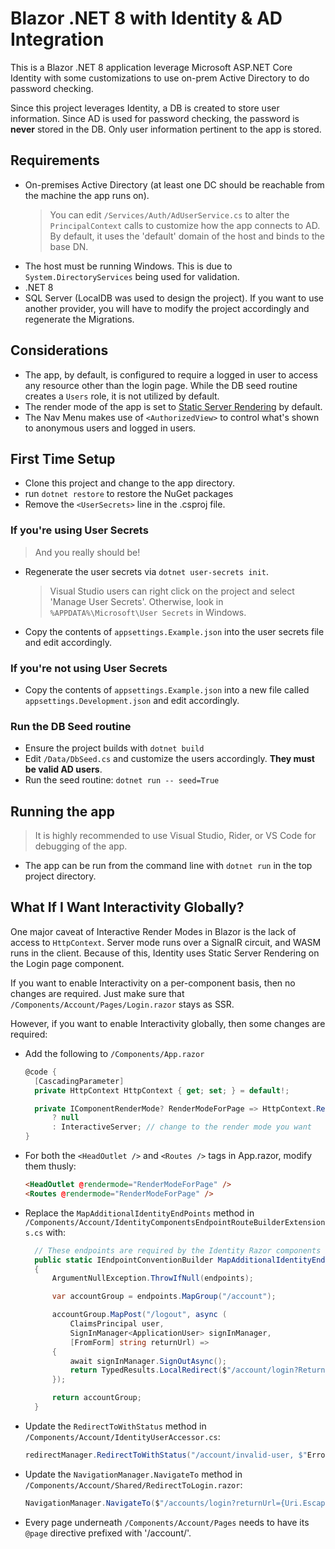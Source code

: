 # Blazor .NET 8 with Identity & AD Integration

This is a Blazor .NET 8 application leverage Microsoft ASP.NET Core Identity with some customizations to
use on-prem Active Directory to do password checking.

Since this project leverages Identity, a DB is created to store user information. Since AD is used for password
checking, the password is **never** stored in the DB. Only user information pertinent to the app is stored.

## Requirements

- On-premises Active Directory (at least one DC should be reachable from the machine the app runs on).
  > You can edit `/Services/Auth/AdUserService.cs` to alter the `PrincipalContext` calls to customize how the app connects to AD. By default, it uses the 'default' domain of the host and binds to the base DN.
- The host must be running Windows. This is due to `System.DirectoryServices` being used for validation.
- .NET 8
- SQL Server (LocalDB was used to design the project). If you want to use another provider, you will have to modify the project accordingly and regenerate the Migrations.

## Considerations

- The app, by default, is configured to require a logged in user to access any resource other than the login page. While the DB seed routine creates a `Users` role, it is not utilized by default.
- The render mode of the app is set to [Static Server Rendering](https://learn.microsoft.com/en-us/aspnet/core/blazor/components/render-modes?view=aspnetcore-8.0) by default.
- The Nav Menu makes use of `<AuthorizedView>` to control what's shown to anonymous users and logged in users.

## First Time Setup

- Clone this project and change to the app directory.
- run `dotnet restore` to restore the NuGet packages
- Remove the `<UserSecrets>` line in the .csproj file.

### If you're using User Secrets
> And you really should be!
- Regenerate the user secrets via `dotnet user-secrets init`.
  > Visual Studio users can right click on the project and select 'Manage User Secrets'. Otherwise, look in `%APPDATA%\Microsoft\User Secrets` in Windows.
- Copy the contents of `appsettings.Example.json` into the user secrets file and edit accordingly.

### If you're not using User Secrets
- Copy the contents of `appsettings.Example.json` into a new file called `appsettings.Development.json` and edit accordingly.

### Run the DB Seed routine
- Ensure the project builds with `dotnet build`
- Edit `/Data/DbSeed.cs` and customize the users accordingly. **They must be valid AD users**.
- Run the seed routine: `dotnet run -- seed=True`

## Running the app
> It is highly recommended to use Visual Studio, Rider, or VS Code for debugging of the app.
- The app can be run from the command line with `dotnet run` in the top project directory.

## What If I Want Interactivity Globally?

One major caveat of Interactive Render Modes in Blazor is the lack
of access to `HttpContext`. Server mode runs over a SignalR circuit, and WASM runs
in the client. Because of this, Identity uses Static Server Rendering on the Login page
component.

If you want to enable Interactivity on a per-component basis, then no changes are
required. Just make sure that `/Components/Account/Pages/Login.razor` stays as SSR.

However, if you want to enable Interactivity globally, then some changes are required:

- Add the following to `/Components/App.razor`
  ```c#
  @code {
    [CascadingParameter]
    private HttpContext HttpContext { get; set; } = default!;

    private IComponentRenderMode? RenderModeForPage => HttpContext.Request.Path.StartsWithSegments("/account")
        ? null
        : InteractiveServer; // change to the render mode you want
  }
  ```
- For both the `<HeadOutlet />` and `<Routes />` tags in App.razor, modify them thusly:
  ```html
  <HeadOutlet @rendermode="RenderModeForPage" />
  <Routes @rendermode="RenderModeForPage" />
  ```

- Replace the `MapAdditionalIdentityEndPoints` method in `/Components/Account/IdentityComponentsEndpointRouteBuilderExtensions.cs` with:
  ```c#
    // These endpoints are required by the Identity Razor components defined in the /Components/Account/Pages directory of this project.
    public static IEndpointConventionBuilder MapAdditionalIdentityEndpoints(this IEndpointRouteBuilder endpoints)
    {
        ArgumentNullException.ThrowIfNull(endpoints);

        var accountGroup = endpoints.MapGroup("/account");

        accountGroup.MapPost("/logout", async (
            ClaimsPrincipal user,
            SignInManager<ApplicationUser> signInManager,
            [FromForm] string returnUrl) =>
        {
            await signInManager.SignOutAsync();
            return TypedResults.LocalRedirect($"/account/login?ReturnUrl=/{returnUrl}");
        });

        return accountGroup;
    }
  ```
- Update the `RedirectToWithStatus` method in `/Components/Account/IdentityUserAccessor.cs`:
  ```c#
  redirectManager.RedirectToWithStatus("/account/invalid-user, $"Error: Unable to load user with ID '{userManager.GetUserId(context.User)}'.", context);
  ```
- Update the `NavigationManager.NavigateTo` method in `/Components/Account/Shared/RedirectToLogin.razor`:
  ```c#
  NavigationManager.NavigateTo($"/accounts/login?returnUrl={Uri.EscapeDataString(NavigationManager.Uri)}", forceLoad: true);
  ```
- Every page underneath `/Components/Account/Pages` needs to have its `@page` directive prefixed with '/account/'.